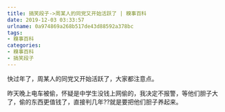 ```yaml
---
title: 搞笑段子->周某人的同党又开始活跃了 | 糗事百科
date: 2019-12-03 03:33:57
urlname: 0a974869a268b517de43d88592a378bc
tags: 
- 糗事百科
categories:
- 糗事百科
- 搞笑段子
---
```

快过年了，周某人的同党又开始活跃了，大家都注意点。

昨天晚上电车被偷，怀疑是中学生没钱上网偷的，我决定不报警，等他们胆子大了，偷的东西更值钱了，直接判几年??就是要把他们胆子养起来。


